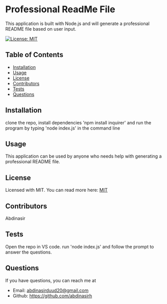 # Professional ReadMe File

This application is built with Node.js and will generate a professional README file based on user input.

[![License: MIT](https://img.shields.io/badge/License-MIT-yellow.svg)](https://opensource.org/licenses/MIT)

## Table of Contents
* [Installation](#installation)
* [Usage](#usage)
* [License](#license)
* [Contributors](#contributors)
* [Tests](#tests)
* [Questions](#questions) 

## Installation
clone the repo, install dependencies 'npm install inquirer' and run the program by typing 'node index.js' in the command line

## Usage
This application can be used by anyone who needs help with generating a professional README file.

## License
Licensed with MIT. You can read more here:
[MIT](https://opensource.org/licenses/MIT)


## Contributors
Abdinasir

## Tests
Open the repo in VS code. run 'node index.js' and follow the prompt to answer the questions. 

## Questions

If you have questions, you can reach me at 
* Email: abdinasirduud20@gmail.com
* Github: https://github.com/abdinasirh


